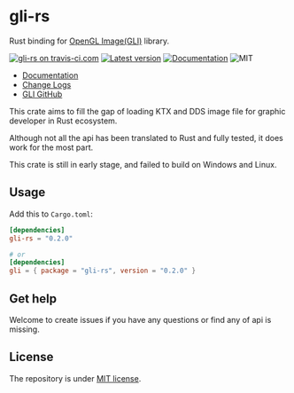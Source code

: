 # gli-rs

Rust binding for [OpenGL Image(GLI)](https://github.com/g-truc/gli) library.

[![gli-rs on travis-ci.com](https://travis-ci.com/Usami-Renko/gli-rs.svg?branch=master)](https://travis-ci.com/Usami-Renko/gli-rs)
[![Latest version](https://img.shields.io/crates/g/gli-rs.svg)](https://crates.io/crates/gli-rs)
[![Documentation](https://docs.rs/gli-rs/badge.svg)](https://docs.rs/gli-rs)
![MIT](https://img.shields.io/badge/license-MIT-blue.svg)

- [Documentation](https://docs.rs/gli-rs)
- [Change Logs](./CHANGES.md)
- [GLI GitHub](https://github.com/g-truc/gli)

This crate aims to fill the gap of loading KTX and DDS image file for graphic developer in Rust ecosystem.

Although not all the api has been translated to Rust and fully tested, it does work for the most part.

This crate is still in early stage, and failed to build on Windows and Linux.

## Usage

Add this to `Cargo.toml`:

```toml
[dependencies]
gli-rs = "0.2.0"

# or
[dependencies]
gli = { package = "gli-rs", version = "0.2.0" }
```

## Get help

Welcome to create issues if you have any questions or find any of api is missing.

## License

The repository is under [MIT license](http://opensource.org/licenses/MIT).

